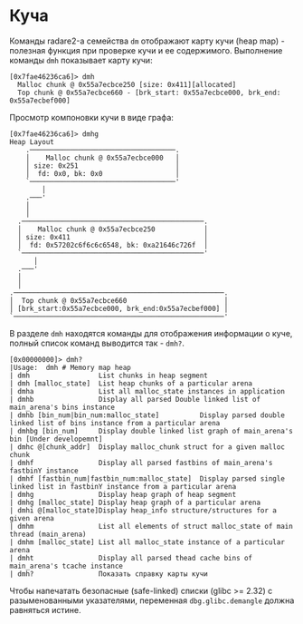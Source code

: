 # Куча

Команды radare2-а семейства `dm` отображают карту кучи (heap map) - полезная функция при проверке кучи и ее содержимого. Выполнение команды `dmh` показывает карту кучи:

```
[0x7fae46236ca6]> dmh
  Malloc chunk @ 0x55a7ecbce250 [size: 0x411][allocated]
  Top chunk @ 0x55a7ecbce660 - [brk_start: 0x55a7ecbce000, brk_end: 0x55a7ecbef000]
```

Просмотр компоновки кучи в виде графа:

```
[0x7fae46236ca6]> dmhg
Heap Layout
    .────────────────────────────────────.
    │    Malloc chunk @ 0x55a7ecbce000   │
    │ size: 0x251                        │
    │  fd: 0x0, bk: 0x0                  │
    `────────────────────────────────────'
        │
    .───'
    │
    │
  .─────────────────────────────────────────────.
  │    Malloc chunk @ 0x55a7ecbce250            │
  │ size: 0x411                                 │
  │  fd: 0x57202c6f6c6c6548, bk: 0xa21646c726f  │
  `─────────────────────────────────────────────'
      │
  .───'
  │
  │
.────────────────────────────────────────────────────.
│  Top chunk @ 0x55a7ecbce660                        │
│ [brk_start:0x55a7ecbce000, brk_end:0x55a7ecbef000] │
`────────────────────────────────────────────────────'
```

В разделе `dmh` находятся команды для отображения информации о куче, полный список команд выводится так - `dmh?`.

```
[0x00000000]> dmh?
|Usage:  dmh # Memory map heap
| dmh                 List chunks in heap segment
| dmh [malloc_state]  List heap chunks of a particular arena
| dmha                List all malloc_state instances in application
| dmhb                Display all parsed Double linked list of main_arena's bins instance
| dmhb [bin_num|bin_num:malloc_state]          Display parsed double linked list of bins instance from a particular arena
| dmhbg [bin_num]     Display double linked list graph of main_arena's bin [Under developemnt]
| dmhc @[chunk_addr]  Display malloc_chunk struct for a given malloc chunk
| dmhf                Display all parsed fastbins of main_arena's fastbinY instance
| dmhf [fastbin_num|fastbin_num:malloc_state]  Display parsed single linked list in fastbinY instance from a particular arena
| dmhg                Display heap graph of heap segment
| dmhg [malloc_state] Display heap graph of a particular arena
| dmhi @[malloc_state]Display heap_info structure/structures for a given arena
| dmhm                List all elements of struct malloc_state of main thread (main_arena)
| dmhm [malloc_state] List all malloc_state instance of a particular arena
| dmht                Display all parsed thead cache bins of main_arena's tcache instance
| dmh?                Показать справку карты кучи
```

Чтобы напечатать безопасные (safe-linked) списки (glibc >= 2.32) с разыменованными указателями, переменная `dbg.glibc.demangle` должна равняться истине.
